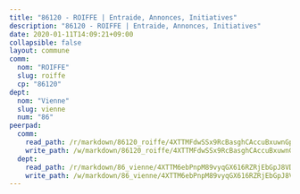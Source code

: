 ```yaml
---
title: "86120 - ROIFFE | Entraide, Annonces, Initiatives"
description: "86120 - ROIFFE | Entraide, Annonces, Initiatives"
date: 2020-01-11T14:09:21+09:00
collapsible: false
layout: commune
comm:
  nom: "ROIFFE"
  slug: roiffe
  cp: "86120"
dept:
  nom: "Vienne"
  slug: vienne
  num: "86"
peerpad:
  comm:
    read_path: /r/markdown/86120_roiffe/4XTTMFdwSSx9RcBasghCAccuBxuwnGpDktexehsNPtLM99GLt
    write_path: /w/markdown/86120_roiffe/4XTTMFdwSSx9RcBasghCAccuBxuwnGpDktexehsNPtLM99GLt-K3TgUzcqRC9kT1BcGQ4ewfs7DqD1ps5KDgPrgZL9RM8zKS5Rcc6XYnUpMbkYkgNAjbva2iZphB4QUQVGwfaAwJpJQFSFT6aYFLEysGoo8WE4WU6YQHQCQivphGQrBf465tWfaYLC
  dept:
    read_path: /r/markdown/86_vienne/4XTTM6ebPnpM89vyqGX616RZRjEbGpJ8VDNVdSCrMHCb86ALN
    write_path: /w/markdown/86_vienne/4XTTM6ebPnpM89vyqGX616RZRjEbGpJ8VDNVdSCrMHCb86ALN-K3TgUEmU2PzobkNvYrNtR4DXtgm1qYeknzdEZmszmUFpRSMDjV62q8xZv1nUQEJqGnnT9H399N9TnzZMyT3rgAM3pHPbqGxVD33vWNzCSkbf2kxHwBfenpixiJuwbWaCBERwmNeA
---
```


